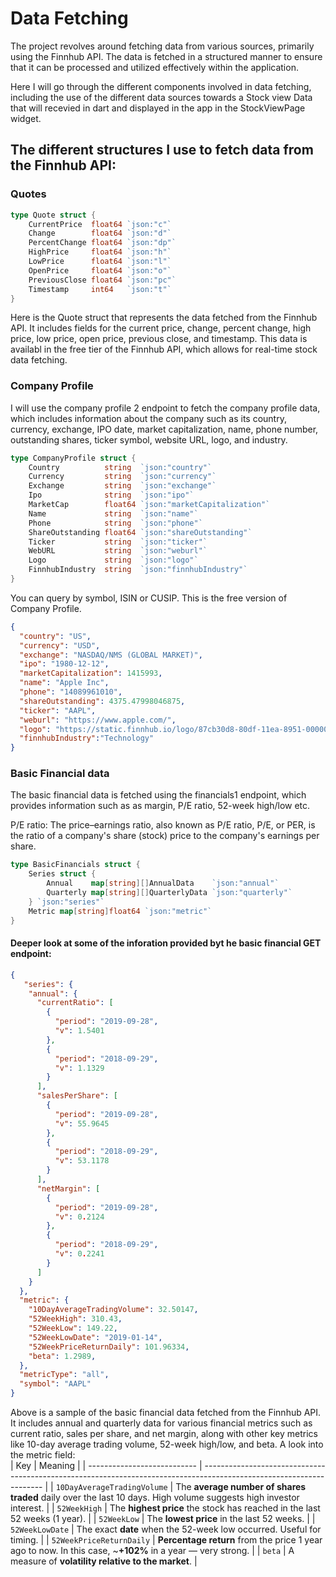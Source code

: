 # Data Fetching
The project revolves around fetching data from various sources, primarily using the Finnhub API. The data is fetched in a structured manner to ensure that it can be processed and utilized effectively within the application.

Here I will go through the different components involved in data fetching, including the use of the different data sources towards a Stock view Data that will recevied in dart and displayed in the app in the StockViewPage widget.

## The different structures I use to fetch data from the Finnhub API:
### Quotes
```go
type Quote struct {
	CurrentPrice  float64 `json:"c"`
	Change        float64 `json:"d"`
	PercentChange float64 `json:"dp"`
	HighPrice     float64 `json:"h"`
	LowPrice      float64 `json:"l"`
	OpenPrice     float64 `json:"o"`
	PreviousClose float64 `json:"pc"`
	Timestamp     int64   `json:"t"`
}
```
Here is the Quote struct that represents the data fetched from the Finnhub API. It includes fields for the current price, change, percent change, high price, low price, open price, previous close, and timestamp.
This data is availabl in the free tier of the Finnhub API, which allows for real-time stock data fetching.

### Company Profile
I will use the company profile 2 endpoint to fetch the company profile data, which includes information about the company such as its country, currency, exchange, IPO date, market capitalization, name, phone number, outstanding shares, ticker symbol, website URL, logo, and industry.
```go
type CompanyProfile struct {
	Country          string  `json:"country"`
	Currency         string  `json:"currency"`
	Exchange         string  `json:"exchange"`
	Ipo              string  `json:"ipo"`
	MarketCap        float64 `json:"marketCapitalization"`
	Name             string  `json:"name"`
	Phone            string  `json:"phone"`
	ShareOutstanding float64 `json:"shareOutstanding"`
	Ticker           string  `json:"ticker"`
	WebURL           string  `json:"weburl"`
	Logo             string  `json:"logo"`
	FinnhubIndustry  string  `json:"finnhubIndustry"`
}
```
You can query by symbol, ISIN or CUSIP. This is the free version of Company Profile.

```json
{
  "country": "US",
  "currency": "USD",
  "exchange": "NASDAQ/NMS (GLOBAL MARKET)",
  "ipo": "1980-12-12",
  "marketCapitalization": 1415993,
  "name": "Apple Inc",
  "phone": "14089961010",
  "shareOutstanding": 4375.47998046875,
  "ticker": "AAPL",
  "weburl": "https://www.apple.com/",
  "logo": "https://static.finnhub.io/logo/87cb30d8-80df-11ea-8951-00000000092a.png",
  "finnhubIndustry":"Technology"
}
```

### Basic Financial data
The basic financial data is fetched using the financials1 endpoint, which provides information such as as margin, P/E ratio, 52-week high/low etc.

P/E ratio: The price–earnings ratio, also known as P/E ratio, P/E, or PER, is the ratio of a company's share (stock) price to the company's earnings per share.


```go
type BasicFinancials struct {
	Series struct {
		Annual    map[string][]AnnualData    `json:"annual"`
		Quarterly map[string][]QuarterlyData `json:"quarterly"`
	} `json:"series"`
	Metric map[string]float64 `json:"metric"`
}
```
#### Deeper look at some of the inforation provided byt he basic financial GET endpoint:
```json
{
   "series": {
    "annual": {
      "currentRatio": [
        {
          "period": "2019-09-28",
          "v": 1.5401
        },
        {
          "period": "2018-09-29",
          "v": 1.1329
        }
      ],
      "salesPerShare": [
        {
          "period": "2019-09-28",
          "v": 55.9645
        },
        {
          "period": "2018-09-29",
          "v": 53.1178
        }
      ],
      "netMargin": [
        {
          "period": "2019-09-28",
          "v": 0.2124
        },
        {
          "period": "2018-09-29",
          "v": 0.2241
        }
      ]
    }
  },
  "metric": {
    "10DayAverageTradingVolume": 32.50147,
    "52WeekHigh": 310.43,
    "52WeekLow": 149.22,
    "52WeekLowDate": "2019-01-14",
    "52WeekPriceReturnDaily": 101.96334,
    "beta": 1.2989,
  },
  "metricType": "all",
  "symbol": "AAPL"
}
```

Above is a sample of the basic financial data fetched from the Finnhub API. It includes annual and quarterly data for various financial metrics such as current ratio, sales per share, and net margin, along with other key metrics like 10-day average trading volume, 52-week high/low, and beta.
A look into the metric field:  
| Key                         | Meaning                                                                                                              |
| --------------------------- | -------------------------------------------------------------------------------------------------------------------- |
| `10DayAverageTradingVolume` | The **average number of shares traded** daily over the last 10 days. High volume suggests high investor interest. |
| `52WeekHigh`                | The **highest price** the stock has reached in the last 52 weeks (1 year).                                        |
| `52WeekLow`                 | The **lowest price** in the last 52 weeks.                                                                        |
| `52WeekLowDate`             | The exact **date** when the 52-week low occurred. Useful for timing.                                              |
| `52WeekPriceReturnDaily`    | **Percentage return** from the price 1 year ago to now. In this case, \~**+102%** in a year — very strong.        |
| `beta`                      | A measure of **volatility relative to the market**.                                                               |